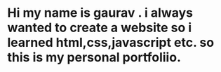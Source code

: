 # Hi my name is gaurav . i always wanted to create a website so i learned html,css,javascript etc. so this is my personal portfoliio.
